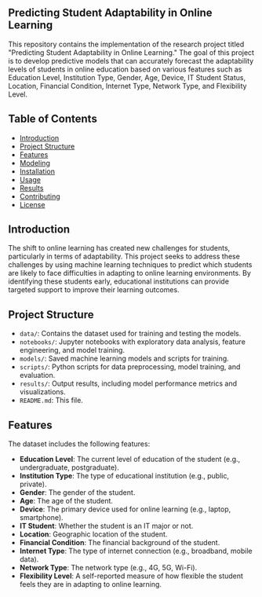 ## Predicting Student Adaptability in Online Learning

This repository contains the implementation of the research project titled "Predicting Student Adaptability in Online Learning." The goal of this project is to develop predictive models that can accurately forecast the adaptability levels of students in online education based on various features such as Education Level, Institution Type, Gender, Age, Device, IT Student Status, Location, Financial Condition, Internet Type, Network Type, and Flexibility Level.

## Table of Contents

- [Introduction](#introduction)
- [Project Structure](#project-structure)
- [Features](#features)
- [Modeling](#modeling)
- [Installation](#installation)
- [Usage](#usage)
- [Results](#results)
- [Contributing](#contributing)
- [License](#license)

## Introduction

The shift to online learning has created new challenges for students, particularly in terms of adaptability. This project seeks to address these challenges by using machine learning techniques to predict which students are likely to face difficulties in adapting to online learning environments. By identifying these students early, educational institutions can provide targeted support to improve their learning outcomes.

## Project Structure

- `data/`: Contains the dataset used for training and testing the models.
- `notebooks/`: Jupyter notebooks with exploratory data analysis, feature engineering, and model training.
- `models/`: Saved machine learning models and scripts for training.
- `scripts/`: Python scripts for data preprocessing, model training, and evaluation.
- `results/`: Output results, including model performance metrics and visualizations.
- `README.md`: This file.

## Features

The dataset includes the following features:

- **Education Level**: The current level of education of the student (e.g., undergraduate, postgraduate).
- **Institution Type**: The type of educational institution (e.g., public, private).
- **Gender**: The gender of the student.
- **Age**: The age of the student.
- **Device**: The primary device used for online learning (e.g., laptop, smartphone).
- **IT Student**: Whether the student is an IT major or not.
- **Location**: Geographic location of the student.
- **Financial Condition**: The financial background of the student.
- **Internet Type**: The type of internet connection (e.g., broadband, mobile data).
- **Network Type**: The network type (e.g., 4G, 5G, Wi-Fi).
- **Flexibility Level**: A self-reported measure of how flexible the student feels they are in adapting to online learning.
